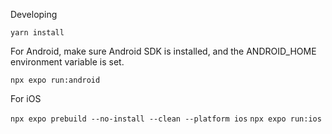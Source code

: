 Developing

`yarn install`

For Android, make sure Android SDK is installed, and the ANDROID_HOME environment variable is set.

`npx expo run:android`

For iOS

`npx expo prebuild --no-install --clean --platform ios`
`npx expo run:ios`
